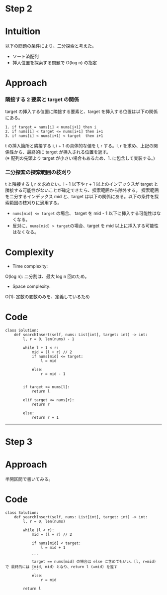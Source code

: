 # Step 2

# Intuition
<!-- Describe your first thoughts on how to solve this problem. -->

以下の問題の条件により、二分探索と考えた。
- ソート済配列
- 挿入位置を探索する問題で O(log n) の指定


# Approach
<!-- Describe your approach to solving the problem. -->

### 隣接する 2 要素と target の関係

target の挿入する位置に隣接する要素と、target を挿入する位置は以下の関係にある。

```
1. if target = nums[i] < nums[i+1] then i 
2. if nums[i] < target <= nums[i+1] then i+1
3. if nums[i] < nums[i+1] < target  then i+1
```

t の挿入箇所と隣接する i, i + 1 の具体的な値を l, r する。l, r を求め、上記の関係性から、最終的に target が挿入される位置を返す。  
(※ 配列の先頭より target が小さい場合もあるため、1. に包含して実装する。)

### 二分探索の探索範囲の枝刈り

t と隣接する l, r を求めたい。l - 1 以下や r + 1 以上のインデックスが target と隣接する可能性がないことが確定できたら、探索範囲から除外する。
探索範囲を二分するインデックス mid と、target は以下の関係にある。以下の条件を探索範囲の枝刈りに適用する。

- `nums[mid] <= target` の場合、 target を mid - 1 以下に挿入する可能性はなくなる。
- 反対に、`nums[mid] > target`の場合、target を mid 以上に挿入する可能性はなくなる。


# Complexity
- Time complexity:
<!-- Add your time complexity here, e.g. $$O(n)$$ -->
O(log n): 二分割は、最大 log n 回のため。
- Space complexity:
<!-- Add your space complexity here, e.g. $$O(n)$$ -->
O(1): 定数の変数のみを、定義しているため

# Code
```python3 []
class Solution:
    def searchInsert(self, nums: List[int], target: int) -> int:
        l, r = 0, len(nums) - 1

        while l + 1 < r:
            mid = (l + r) // 2
            if nums[mid] <= target:
                l = mid
                
            else:
                r = mid - 1
        

        if target <= nums[l]: 
            return l

        elif target <= nums[r]:
            return r

        else:
            return r + 1
```

---
# Step 3

# Approach

半開区間で書いてみる。


# Code
```python3 []
class Solution:
    def searchInsert(self, nums: List[int], target: int) -> int:
        l, r = 0, len(nums)

        while (l < r):
            mid = (l + r) // 2

            if nums[mid] < target:
                l = mid + 1

            ```
            target == nums[mid] の場合は else に含めてもいい。[l, r=mid) で 最終的には [mid, mid) となり、return l (=mid) を返す
            ```
            else:
                r = mid
        
        return l 
```